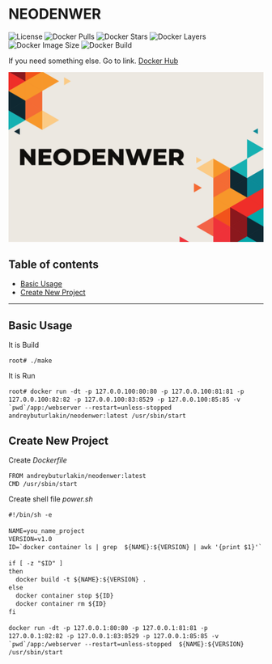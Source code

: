 # NEODENWER

![License](https://img.shields.io/github/license/livesugar/neodenwer.svg?style=popout)
![Docker Pulls](https://img.shields.io/docker/pulls/andreybuturlakin/neodenwer.svg?style=popout)
![Docker Stars](https://img.shields.io/docker/stars/andreybuturlakin/neodenwer.svg?style=popout)
![Docker Layers](https://img.shields.io/microbadger/layers/andreybuturlakin/neodenwer.svg?style=popout)
![Docker Image Size](https://img.shields.io/microbadger/image-size/andreybuturlakin/neodenwer/latest.svg?style=popout)
![Docker Build](https://img.shields.io/docker/cloud/build/andreybuturlakin/neodenwer.svg)

If you need something else. Go to link. [Docker Hub](https://hub.docker.com/r/andreybuturlakin/neodenwer)

![NEODENWER](https://raw.githubusercontent.com/LiveSugar/neodenwer/master/neodenwer.png)

## Table of contents

  * [Basic Usage](#basic-usage)
  * [Create New Project](#create-new-project)
  
-----

## Basic Usage

It is Build
```
root# ./make
```

It is Run
```
root# docker run -dt -p 127.0.0.100:80:80 -p 127.0.0.100:81:81 -p 127.0.0.100:82:82 -p 127.0.0.100:83:8529 -p 127.0.0.100:85:85 -v `pwd`/app:/webserver --restart=unless-stopped  andreybuturlakin/neodenwer:latest /usr/sbin/start
```

## Create New Project

Create *Dockerfile*
```
FROM andreybuturlakin/neodenwer:latest
CMD /usr/sbin/start
```

Create shell file *power.sh*
```
#!/bin/sh -e

NAME=you_name_project
VERSION=v1.0
ID=`docker container ls | grep  ${NAME}:${VERSION} | awk '{print $1}'`

if [ -z "$ID" ]
then
  docker build -t ${NAME}:${VERSION} .
else
  docker container stop ${ID}
  docker container rm ${ID}
fi

docker run -dt -p 127.0.0.1:80:80 -p 127.0.0.1:81:81 -p 127.0.0.1:82:82 -p 127.0.0.1:83:8529 -p 127.0.0.1:85:85 -v `pwd`/app:/webserver --restart=unless-stopped  ${NAME}:${VERSION} /usr/sbin/start
```


